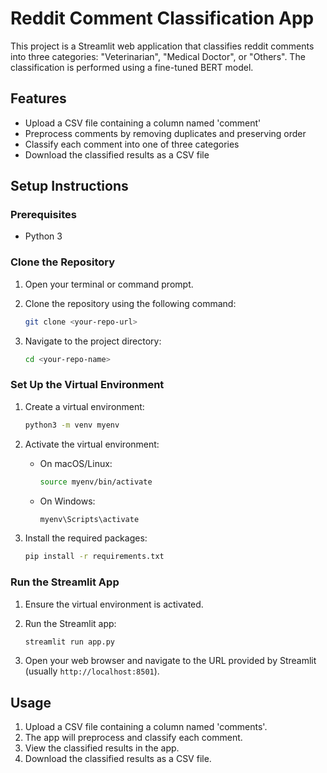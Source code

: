 # Reddit Comment Classification App

This project is a Streamlit web application that classifies reddit comments into three categories: "Veterinarian", "Medical Doctor", or "Others". The classification is performed using a fine-tuned BERT model.

## Features

- Upload a CSV file containing a column named 'comment'
- Preprocess comments by removing duplicates and preserving order
- Classify each comment into one of three categories
- Download the classified results as a CSV file

## Setup Instructions

### Prerequisites

- Python 3

### Clone the Repository

1. Open your terminal or command prompt.
2. Clone the repository using the following command:

    ```bash
    git clone <your-repo-url>
    ```

3. Navigate to the project directory:

    ```bash
    cd <your-repo-name>
    ```

### Set Up the Virtual Environment

1. Create a virtual environment:

    ```bash
    python3 -m venv myenv
    ```

2. Activate the virtual environment:

    - On macOS/Linux:

        ```bash
        source myenv/bin/activate
        ```

    - On Windows:

        ```bash
        myenv\Scripts\activate
        ```

3. Install the required packages:

    ```bash
    pip install -r requirements.txt
    ```

### Run the Streamlit App

1. Ensure the virtual environment is activated.
2. Run the Streamlit app:

    ```bash
    streamlit run app.py
    ```

3. Open your web browser and navigate to the URL provided by Streamlit (usually `http://localhost:8501`).

## Usage

1. Upload a CSV file containing a column named 'comments'.
2. The app will preprocess and classify each comment.
3. View the classified results in the app.
4. Download the classified results as a CSV file.
